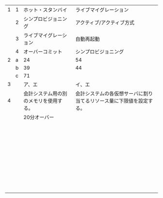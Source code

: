 |      |      |                                        |                           |
| ---- | ---- | -------------------------------------- | ------------------------- |
| 1    | 1    | ホット・スタンバイ                     | ライブマイグレーション    |
|      | 2    | シンプロビジョニング                   | アクティブ/アクティブ方式 |
|      | 3    | ライブマイグレーション                 | 自動再起動                |
|      | 4    | オーバーコミット                       | シンプロビジョニング      |
| 2    | a    | 24                                     |54                           |
|      | b    | 39                                     |44                           |
|      | c    | 71                                     |                           |
| 3    |      | ア、エ                                 |イ、エ                           |
| 4    |      | 会計システム用の別のメモリを使用する。 |会計システムの各仮想サーバに割り当てるリソース量に下限値を設定する。                           |
|      |      | 20分オーバー                           |                           |
|      |      |                                        |                           |
|      |      |                                        |                           |
|      |      |                                        |                           |
|      |      |                                        |                           |
|      |      |                                        |                           |
|      |      |                                        |                           |
|      |      |                                        |                           |
|      |      |                                        |                           |
|      |      |                                        |                           |
|      |      |                                        |                           |
|      |      |                                        |                           |
|      |      |                                        |                           |
|      |      |                                        |                           |
|      |      |                                        |                           |
|      |      |                                        |                           |
|      |      |                                        |                           |
|      |      |                                        |                           |
|      |      |                                        |                           |
|      |      |                                        |                           |
|      |      |                                        |                           |
|      |      |                                        |                           |
|      |      |                                        |                           |
|      |      |                                        |                           |
|      |      |                                        |                           |
|      |      |                                        |                           |
|      |      |                                        |                           |
|      |      |                                        |                           |
|      |      |                                        |                           |
|      |      |                                        |                           |
|      |      |                                        |                           |
|      |      |                                        |                           |
|      |      |                                        |                           |
|      |      |                                        |                           |
|      |      |                                        |                           |
|      |      |                                        |                           |
|      |      |                                        |                           |
|      |      |                                        |                           |
|      |      |                                        |                           |
|      |      |                                        |                           |

